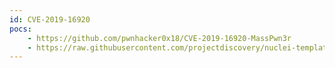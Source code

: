 ```yaml
---
id: CVE-2019-16920
pocs:
    - https://github.com/pwnhacker0x18/CVE-2019-16920-MassPwn3r
    - https://raw.githubusercontent.com/projectdiscovery/nuclei-templates/master/cves/CVE-2019-16920.yaml
---
```

